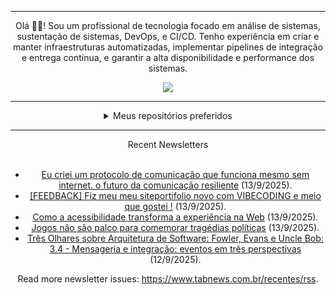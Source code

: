 <div align="center">
<hr>
<p>Olá 👋🏾! Sou um profissional de tecnologia focado em análise de sistemas, sustentação de sistemas, DevOps, e CI/CD. Tenho experiência em criar e manter infraestruturas automatizadas, implementar pipelines de integração e entrega contínua, e garantir a alta disponibilidade e performance dos sistemas.</p>
  <img src="https://media.giphy.com/media/yAGIvCiwPJn5C/giphy.gif">
<hr>
  <details>
  <summary>Meus repositórios preferidos</summary>
  <br />
  Alguns dos meus melhores repositórios:
  <br />
<br />
  <ul><li><a href=https://github.com/commitgeist/aluratube target="_blank" rel="noopener noreferrer">commitgeist/aluratube</a> (<b>0</b> ✨ and <b>0</b> 🍴): Aluratube - Desenvolvido durante a imersão React da Alura no final de 2022</li><li><a href=https://github.com/commitgeist/nlw-ia target="_blank" rel="noopener noreferrer">commitgeist/nlw-ia</a> (<b>0</b> ✨ and <b>0</b> 🍴): Projeto desenvolvido durante a NLW IA - Usando a API da OPENAI</li><li><a href=https://github.com/commitgeist/nlw-journey-ia target="_blank" rel="noopener noreferrer">commitgeist/nlw-journey-ia</a> (<b>0</b> ✨ and <b>0</b> 🍴): NLW IA - Agent de viagens usando python + langchain + GPT</li>
<li>More coming soon :).</li>
</ul>
  </details>
  <hr/>
    <summary>Recent Newsletters</summary>
  <br />
  <ul>
    <li><a href=https://www.tabnews.com.br/JSaplication/eu-criei-um-protocolo-de-comunicacao-que-funciona-mesmo-sem-internet-o-futuro-da-comunicacao-resiliente target="_blank" rel="noopener noreferrer">Eu criei um protocolo de comunicação que funciona mesmo sem internet. o futuro da comunicação resiliente</a> (13/9/2025).</li><li><a href=https://www.tabnews.com.br/gabrielbaiano/feedback-fiz-meu-meu-siteportifolio-novo-com-vibecoding-e-meio-que-gostei target="_blank" rel="noopener noreferrer">[FEEDBACK] Fiz meu meu siteportifolio novo com VIBECODING e meio que gostei !</a> (13/9/2025).</li><li><a href=https://www.tabnews.com.br/IamThiagoIT/como-a-acessibilidade-transforma-a-experiencia-na-web target="_blank" rel="noopener noreferrer">Como a acessibilidade transforma a experiência na Web</a> (13/9/2025).</li><li><a href=https://www.tabnews.com.br/mxestro/jogos-nao-sao-palco-para-comemorar-tragedias-politicas target="_blank" rel="noopener noreferrer">Jogos não são palco para comemorar tragédias políticas</a> (13/9/2025).</li><li><a href=https://www.tabnews.com.br/carubbi/tres-olhares-sobre-arquitetura-de-software-fowler-evans-e-uncle-bob-3-4-mensageria-e-integracao-eventos-em-tres-perspectivas target="_blank" rel="noopener noreferrer">Três Olhares sobre Arquitetura de Software: Fowler, Evans e Uncle Bob: 3.4 - Mensageria e integração: eventos em três perspectivas</a> (12/9/2025).</li>
  </ul>
<p>Read more newsletter issues: <a href="https://www.tabnews.com.br/recentes/rss">https://www.tabnews.com.br/recentes/rss</a>.</p>
  </details>
